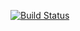 [![Build Status](https://travis-ci.org/chanf2824/CSE110Lab5.svg?branch=master)](https://travis-ci.org/chanf2824/CSE110Lab5)
